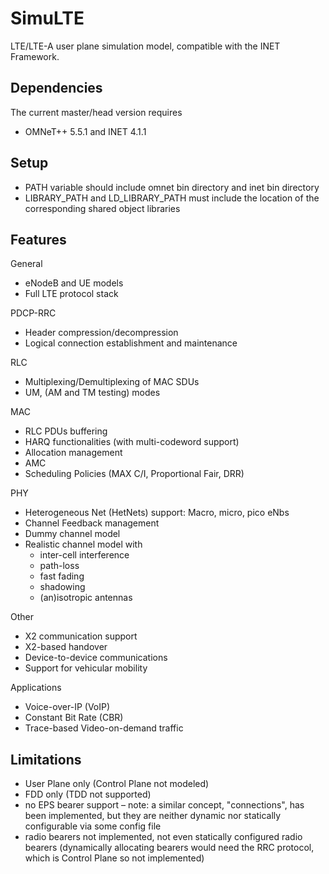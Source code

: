 ﻿SimuLTE
=======

LTE/LTE-A user plane simulation model, compatible with the INET Framework.

Dependencies
------------

The current master/head version requires

- OMNeT++ 5.5.1 and INET 4.1.1


Setup
-----

- PATH variable should include omnet bin directory and inet bin directory
- LIBRARY_PATH and LD_LIBRARY_PATH must include the location of the corresponding
shared object libraries 


Features
--------

General

- eNodeB and UE models
- Full LTE protocol stack

PDCP-RRC

- Header compression/decompression
- Logical connection establishment  and maintenance 

RLC

- Multiplexing/Demultiplexing of MAC SDUs
- UM, (AM and TM testing) modes

MAC

- RLC PDUs buffering
- HARQ functionalities (with multi-codeword support)
- Allocation management
- AMC
- Scheduling Policies (MAX C/I, Proportional Fair, DRR)

PHY

- Heterogeneous Net (HetNets) support: Macro, micro, pico eNbs
- Channel Feedback management
- Dummy channel model
- Realistic channel model with
  - inter-cell interference
  - path-loss
  - fast fading
  - shadowing 
  - (an)isotropic antennas

Other

- X2 communication support
- X2-based handover
- Device-to-device communications
- Support for vehicular mobility

Applications

- Voice-over-IP (VoIP)
- Constant Bit Rate (CBR)
- Trace-based Video-on-demand traffic


Limitations
-----------

- User Plane only (Control Plane not modeled)
- FDD only (TDD not supported)
- no EPS bearer support – note: a similar concept, "connections", has 
  been implemented, but they are neither dynamic nor statically 
  configurable via some config file
- radio bearers not implemented, not even statically configured radio 
  bearers (dynamically allocating bearers would need the RRC protocol, 
  which is Control Plane so not implemented)


